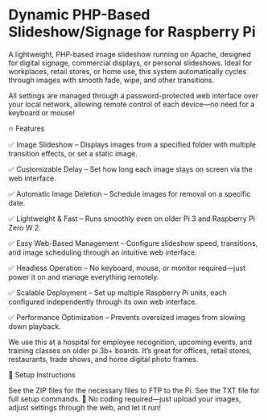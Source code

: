 # Dynamic PHP-Based Slideshow/Signage for Raspberry Pi

A lightweight, PHP-based image slideshow running on Apache, designed for digital signage, commercial displays, or personal slideshows. Ideal for workplaces, retail stores, or home use, this system automatically cycles through images with smooth fade, wipe, and other transitions.

All settings are managed through a password-protected web interface over your local network, allowing remote control of each device—no need for a keyboard or mouse!

🔥 Features

✅ Image Slideshow – Displays images from a specified folder with multiple transition effects, or set a static image.

✅ Customizable Delay – Set how long each image stays on screen via the web interface.

✅ Automatic Image Deletion – Schedule images for removal on a specific date.

✅ Lightweight & Fast – Runs smoothly even on older Pi 3 and Raspberry Pi Zero W 2.

✅ Easy Web-Based Management – Configure slideshow speed, transitions, and image scheduling through an intuitive web interface.

✅ Headless Operation – No keyboard, mouse, or monitor required—just power it on and manage everything remotely.

✅ Scalable Deployment – Set up multiple Raspberry Pi units, each configured independently through its own web interface.

✅ Performance Optimization – Prevents oversized images from slowing down playback.

We use this at a hospital for employee recognition, upcoming events, and training classes on older pi 3b+ boards. It’s great for offices, retail stores, restaurants, trade shows, and home digital photo frames.

💾 Setup Instructions

See the ZIP files for the necessary files to FTP to the Pi.
See the TXT file for full setup commands.
🚀 No coding required—just upload your images, adjust settings through the web, and let it run!



